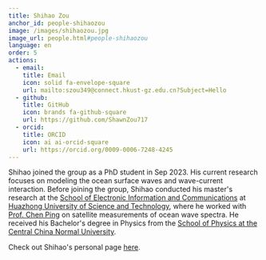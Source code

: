 ```yaml
---
title: Shihao Zou
anchor_id: people-shihaozou
image: /images/shihaozou.jpg
image_url: people.html#people-shihaozou
language: en
order: 5
actions:
  - email:
    title: Email
    icon: solid fa-envelope-square
    url: mailto:szou349@connect.hkust-gz.edu.cn?Subject=Hello
  - github:
    title: GitHub
    icon: brands fa-github-square
    url: https://github.com/ShawnZou717
  - orcid:
    title: ORCID
    icon: ai ai-orcid-square
    url: https://orcid.org/0009-0006-7248-4245
---
```


Shihao joined the group as a PhD student in Sep 2023. His current research focuses on modeling the ocean surface waves and wave-current interaction. Before joining the group, Shihao conducted his master's research at the [School of Electronic Information and Communications](http://english.eic.hust.edu.cn) at [Huazhong University of Science and Technology](http://english.hust.edu.cn), where he worked with [Prof. Chen Ping](http://english.eic.hust.edu.cn/info/1019/1220.htm) on satellite measurements of ocean wave spectra. He received his Bachelor's degree in Physics from the [School of Physics at the Central China Normal University](http://physics.ccnu.edu.cn/English.htm).

Check out Shihao's personal page [here](https://shawnzou717.github.io).
